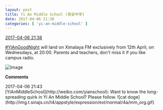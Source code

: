 ```yaml
---
layout: post
title: Yi An Middle School (易安中学)
date: 2017-04-06 21:38
categories: [ 'yi-an-middle-school' ]
---
```


<div class="weibo-info">
  <a href="http://weibo.com/6074218720/EDihRCxhF">2017-04-06 21:38</a>
</div>

[#YiAnGoodNight](http://weibo.com/p/10080892b104a59bff303ca883e7931b5b916e) will land on Ximalaya FM exclusively from 12th April, on Wednesdays, at 20:00. Parents and teachers, don't miss it if you like campus radio.

<!-- more -->

![Image](https://wx2.sinaimg.cn/mw690/006D4NLGgy1fedadwxtm8j31450qojwz.jpg)

**Comments**

<div class="weibo-info">2017-04-06 21:43</div>
[YiAnMiddleSchool](http://weibo.com/yianschool): Want to know the long-spreading quirk in Yi An Middle School? Please follow. ![cat doge](http://img.t.sinajs.cn/t4/appstyle/expression/ext/normal/4a/mm_org.gif)
